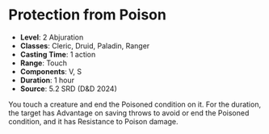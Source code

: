 # Protection from Poison

- **Level**: 2 Abjuration
- **Classes**: Cleric, Druid, Paladin, Ranger
- **Casting Time**: 1 action
- **Range**: Touch
- **Components**: V, S
- **Duration**: 1 hour
- **Source**: 5.2 SRD (D&D 2024)

You touch a creature and end the Poisoned condition on it. For the duration, the target has Advantage on saving throws to avoid or end the Poisoned condition, and it has Resistance to Poison damage.

